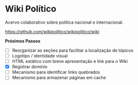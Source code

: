 # Wiki Político
Acervo colaborativo sobre política nacional e internacional.

https://github.com/wikipolitico/wikipolitico/wiki

**Próximos Passos**
- [ ] Reorganizar as seções para facilitar a localização de tópicos
- [ ] Logotipo / identidade visual
- [ ] HTML estático com breve apresentação e link para o Wiki
- [X] Registrar domínio
- [ ] Mecanismo para identificar links quebrados
- [ ] Mecanismo para armazenar páginas em cache